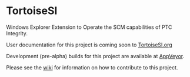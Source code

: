 # TortoiseSI
Windows Explorer Extension to Operate the SCM capabilities of PTC Integrity.

User documentation for this project is coming soon to [TortoiseSI.org](http://www.tortoisesi.org)

Development (pre-alpha) builds for this project are available at [AppVeyor](https://ci.appveyor.com/project/PTC-ALM/tortoisesi).

Please see the [wiki](http://github.com/PTC-ALM/TortoiseSI/wiki) for information on how to contribute to this project.
